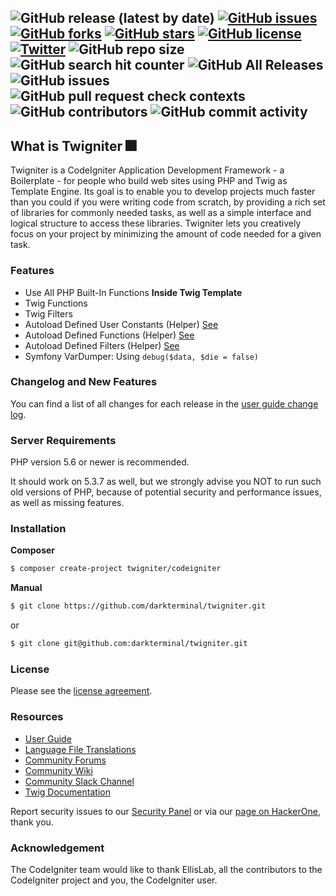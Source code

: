 ![GitHub release (latest by date)](https://img.shields.io/github/v/release/darkterminal/twigniter) [![GitHub issues](https://img.shields.io/github/issues/darkterminal/twigniter)](https://github.com/darkterminal/twigniter/issues) [![GitHub forks](https://img.shields.io/github/forks/darkterminal/twigniter)](https://github.com/darkterminal/twigniter/network) [![GitHub stars](https://img.shields.io/github/stars/darkterminal/twigniter)](https://github.com/darkterminal/twigniter/stargazers) [![GitHub license](https://img.shields.io/github/license/darkterminal/twigniter)](https://github.com/darkterminal/twigniter/blob/master/license.txt) [![Twitter](https://img.shields.io/twitter/url?style=social&url=https%3A%2F%2Ftwitter.com%2Fddarkterminal)](https://twitter.com/intent/tweet?text=Wow:&url=https%3A%2F%2Fgithub.com%2Fdarkterminal%2Ftwigniter) ![GitHub repo size](https://img.shields.io/github/repo-size/darkterminal/twigniter) ![GitHub search hit counter](https://img.shields.io/github/search/darkterminal/twigniter/twigniter) ![GitHub All Releases](https://img.shields.io/github/downloads/darkterminal/twigniter/total) ![GitHub issues](https://img.shields.io/github/issues-raw/darkterminal/twigniter) ![GitHub pull request check contexts](https://img.shields.io/github/status/contexts/pulls/darkterminal/twigniter/1) ![GitHub contributors](https://img.shields.io/github/contributors/darkterminal/twigniter) ![GitHub commit activity](https://img.shields.io/github/commit-activity/m/darkterminal/twigniter)
-----

## What is Twigniter :fireworks:

Twigniter is a CodeIgniter Application Development Framework - a Boilerplate - for people
who build web sites using PHP and Twig as Template Engine. Its goal is to enable you to develop projects
much faster than you could if you were writing code from scratch, by providing
a rich set of libraries for commonly needed tasks, as well as a simple
interface and logical structure to access these libraries. Twigniter lets
you creatively focus on your project by minimizing the amount of code needed
for a given task.

### Features

- Use All PHP Built-In Functions **Inside Twig Template**
- Twig Functions
- Twig Filters
- Autoload Defined User Constants (Helper) [See](https://github.com/darkterminal/twigniter/blob/master/application/core/Betta_Controller.php#L56)
- Autoload Defined Functions (Helper) [See](https://github.com/darkterminal/twigniter/blob/master/application/helpers/app_helper.php)
- Autoload Defined Filters (Helper) [See](https://github.com/darkterminal/twigniter/blob/master/application/helpers/app_filters.php)
- Symfony VarDumper: Using `debug($data, $die = false)`

### Changelog and New Features

You can find a list of all changes for each release in the [user
guide change log](https://github.com/bcit-ci/CodeIgniter/blob/develop/user_guide_src/source/changelog.rst).

### Server Requirements

PHP version 5.6 or newer is recommended.

It should work on 5.3.7 as well, but we strongly advise you NOT to run
such old versions of PHP, because of potential security and performance
issues, as well as missing features.

### Installation

**Composer**

```bash
$ composer create-project twigniter/codeigniter
```

**Manual**

```bash
$ git clone https://github.com/darkterminal/twigniter.git
```
or
```bash
$ git clone git@github.com:darkterminal/twigniter.git
```

### License

Please see the [license
agreement](https://github.com/bcit-ci/CodeIgniter/blob/develop/user_guide_src/source/license.rst).

### Resources

-  [User Guide](https://codeigniter.com/docs)
-  [Language File Translations](https://github.com/bcit-ci/codeigniter3-translations)
-  [Community Forums](http://forum.codeigniter.com/)
-  [Community Wiki](https://github.com/bcit-ci/CodeIgniter/wiki)
-  [Community Slack Channel](https://codeigniterchat.slack.com)
-  [Twig Documentation](https://twig.symfony.com/doc/3.x/)

Report security issues to our [Security Panel](mailto:security@codeigniter.com)
or via our [page on HackerOne](https://hackerone.com/codeigniter), thank you.

### Acknowledgement

The CodeIgniter team would like to thank EllisLab, all the
contributors to the CodeIgniter project and you, the CodeIgniter user.
